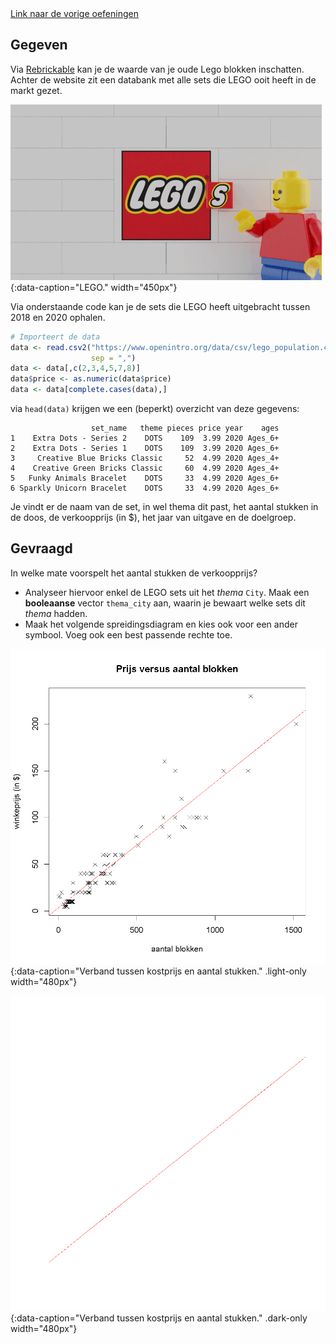 <div class="text-end">
    <a class="btn btn-filled with-icon" href="https://dodona.be/nl/courses/2690" target="_blank"><i class="mdi mdi-backburger mdi-24" title="link"></i>Link naar de vorige oefeningen</a>
</div>

## Gegeven

Via <a href="https://rebrickable.com/" target="_blank">Rebrickable</a> kan je de waarde van je oude Lego blokken inschatten. Achter de website zit een databank met alle sets die LEGO ooit heeft in de markt gezet.

![LEGO.](media/lego.gif "LEGO."){:data-caption="LEGO." width="450px"}

Via onderstaande code kan je de sets die LEGO heeft uitgebracht tussen 2018 en 2020 ophalen. 
```R
# Importeert de data
data <- read.csv2("https://www.openintro.org/data/csv/lego_population.csv",
                  sep = ",")
data <- data[,c(2,3,4,5,7,8)]
data$price <- as.numeric(data$price)
data <- data[complete.cases(data),]
```

via `head(data)` krijgen we een (beperkt) overzicht van deze gegevens:

```
                  set_name   theme pieces price year    ages
1    Extra Dots - Series 2    DOTS    109  3.99 2020 Ages_6+
2    Extra Dots - Series 1    DOTS    109  3.99 2020 Ages_6+
3     Creative Blue Bricks Classic     52  4.99 2020 Ages_4+
4    Creative Green Bricks Classic     60  4.99 2020 Ages_4+
5   Funky Animals Bracelet    DOTS     33  4.99 2020 Ages_6+
6 Sparkly Unicorn Bracelet    DOTS     33  4.99 2020 Ages_6+
```

Je vindt er de naam van de set, in wel thema dit past, het aantal stukken in de doos, de verkoopprijs (in $), het jaar van uitgave en de doelgroep.

## Gevraagd

In welke mate voorspelt het aantal stukken de verkoopprijs?

- Analyseer hiervoor enkel de LEGO sets uit het *thema* `City`. Maak een **booleaanse** vector `thema_city` aan, waarin je bewaart welke sets dit *thema* hadden.
- Maak het volgende spreidingsdiagram en kies ook voor een ander symbool. Voeg ook een best passende rechte toe.

![Verband tussen kostprijs en aantal stukken.](media/plot.png "Verband tussen kostprijs en aantal stukken."){:data-caption="Verband tussen kostprijs en aantal stukken." .light-only width="480px"}

![Verband tussen kostprijs en aantal stukken.](media/plot_dark.png "Verband tussen kostprijs en aantal stukken."){:data-caption="Verband tussen kostprijs en aantal stukken." .dark-only width="480px"}
